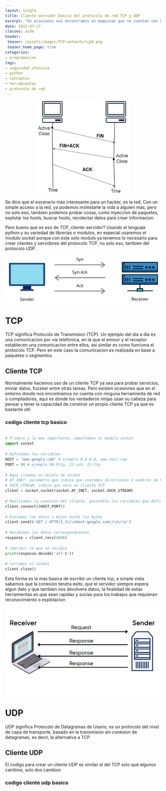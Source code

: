 ```yaml
---
layout: single
title: Cliente-servidor basico del protocolo de red TCP y UDP
excerpt: "En ocasiones nos encontramos en maquinas que no cuentan con herramientas para ejecutar ataques de red, por lo que es mejor desarrollar nuestras propias herramientas y llevarlas en nuestras cabeza en todo momento."
date: 2022-07-17
classes: wide 
header:
 teaser: /assets/images/TCP-network/tcp0.png
 teaser_home_page: true
categories:
- programacion
tags:
- seguridad ofensiva
- python
- conceptos
- herramientas
- protocolo de red
---
```

<p align="center" >
<img src='/assets/images/TCP-network/tcp0.png' width='300' height='300'/>
</p>

Se dice que el escenario mas interesante para un hacker, es la red. Con un simple acceso a la red, ya podemos molestarle la vida a alguien mas, pero no solo eso, tambien podemos probar cosas, como inyeccion de paquetes, explotar los hosts, buscar hosts, recolectar datos para crear informacion.

Pero bueno que es eso de TCP, cliente-servidor? Usando el lenguaje python y su variedad de librerias o modulos, en especial usaremos el modulo socket porque con este solo modulo ya tenemos lo necesario para crear clientes y servidores del protocolo TCP, no solo eso, tambien del protocolo UDP.

<p align="center" >
<img src='/assets/images/TCP-network/TCP-connection.png'/>
</p>

# TCP

TCP significa Protocolo de Transmision (TCP). Un ejemplo del dia a dia es una comunicacion por via telefonica, en la que el emisor y el receptor establecen una comunicacion entre ellos, asi similar es como funciona el protocolo TCP. Pero en este caso la comunicacion es realizada en base a paquetes o segmentos.

## Cliente TCP

Normalmente hacemos uso de un cliente TCP ya sea para probar servicios, enviar datos, fuzzear entre otras tareas. Pero existen ocasiones que en el entorno donde nos encontramos no cuenta con ninguna herramienta de red o compiladores, aqui es donde los verdaderos ninjas usan su cabeza para pensar y tener la capacidad de construir un propio cliente TCP ya que es bastante util.

### codigo cliente tcp basico
```python

# Primero y lo mas importante, importamos el modulo socket
import socket

# Definimos las variables
HOST = "www.google.com" # ejemplo 0.0.0.0, www.test.com
PORT = 80 # ejemplo 80:http, 22:ssh, 21:ftp

# Aqui creamos un objeto de socket
# AF_INET: parametro que indica que usaremos direcciones o nombres de hosts IPv4 estandar
# SOCK_STREAM: indica que sera un cliente TCP
client = socket.socket(socket.AF_INET, socket.SOCK_STREAM) 

# Realizamos la conexion del cliente, pasandole las variables que definimos anteriormente
client.connect((HOST,PORT))

# Enviamos los datos o mejor dicho los bytes
client.send(b'GET / HTTP/1.1\r\nHost:google.com\r\n\r\n')

# Recibimos los datos correspondientes
response = client.recv(4096)

# imprimir lo que se recibio
print(response.decode('utf-8'))

# cerramos el socket
client.close()
```
Esta forma es la mas basica de escribir un cliente tcp, a simple vista sabemos que la conexion tendra exito, que el servidor siempre espera algun dato y que tambien nos devolvera datos, la finalidad de estas herramientas es que sean rapidas y sucias para los trabajos que requieran reconocimiento o explotacion

<p align="center" >
<img src='/assets/images/TCP-network/udp-client.png' width="500" />
</p>


# UDP

UDP significa Protocolo de Datagramas de Usario, es un protocolo del nivel de capa de transporte, basado en la transmision sin conexion de datagramas, es decir, la alternativa a TCP

## Cliente UDP

El codigo para crear un cliente UDP es similar al del TCP solo que algunos cambios, solo dos cambios

### codigo cliente udp basico
```python


```
